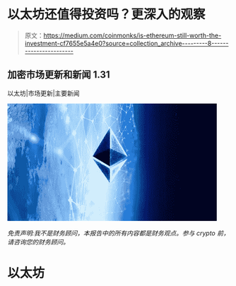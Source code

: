 # 以太坊还值得投资吗？更深入的观察

> 原文：<https://medium.com/coinmonks/is-ethereum-still-worth-the-investment-cf7655e5a4e0?source=collection_archive---------8----------------------->

## 加密市场更新和新闻 1.31

以太坊|市场更新|主要新闻

![](img/282a6b5d02cdc95607c12c703821a368.png)

*免责声明:我不是财务顾问，本报告中的所有内容都是财务观点。参与 crypto 前，请咨询您的财务顾问。*

# 以太坊